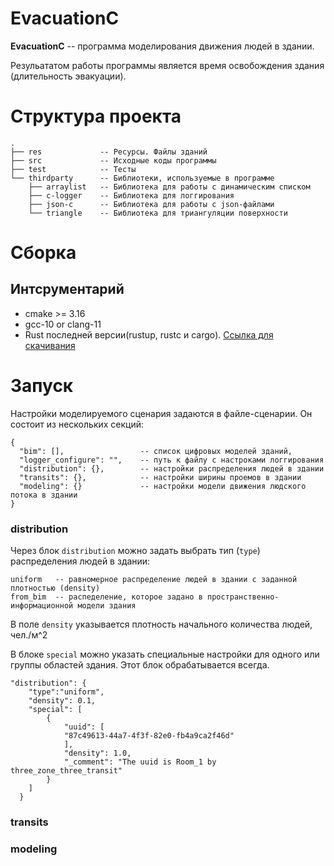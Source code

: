 # EvacuationC

**EvacuationC** -- программа моделирования движения людей в здании. 

Резульататом работы программы является время освобождения здания (длительность эвакуации).

# Структура проекта

```
.
├── res             -- Ресурсы. Файлы зданий
├── src             -- Исходные коды программы
├── test            -- Тесты
└── thirdparty      -- Библиотеки, используемые в программе
    ├── arraylist   -- Библиотека для работы с динамическим списком
    ├── c-logger    -- Библиотека для логгирования
    ├── json-c      -- Библиотека для работы с json-файлами 
    └── triangle    -- Библиотека для триангуляции поверхности
```

# Сборка

## Интсрументарий
- cmake >= 3.16
- gcc-10 or clang-11
- Rust последней версии(rustup, rustc и cargo). [Ссылка для скачивания](https://www.rust-lang.org/tools/install)

# Запуск
Настройки моделируемого сценария задаются в файле-сценарии. Он состоит из нескольких секций:
```
{
  "bim": [],                 -- список цифровых моделей зданий,
  "logger_configure": "",    -- путь к файлу с настроками логгирования
  "distribution": {},        -- настройки распределения людей в здании
  "transits": {},            -- настройки ширины проемов в здании
  "modeling": {}             -- настройки модели движения людского потока в здании
}
```

### distribution
Через блок `distribution` можно задать выбрать тип (`type`) распределения людей в здании:
```
uniform   -- равномерное распределение людей в здании с заданной плотностью (density)
from_bim  -- распеделение, которое задано в пространственно-информационной модели здания
```
В поле `density` указывается плотность начального количества людей, чел./м^2

В блоке `special` можно указать специальные настройки для одного или группы областей здания.
Этот блок обрабатывается всегда.

```
"distribution": {
    "type":"uniform",
    "density": 0.1,
    "special": [
        {
            "uuid": [
            "87c49613-44a7-4f3f-82e0-fb4a9ca2f46d"
            ],
            "density": 1.0,
            "_comment": "The uuid is Room_1 by three_zone_three_transit"
        }
    ]
  }
```

### transits


### modeling

